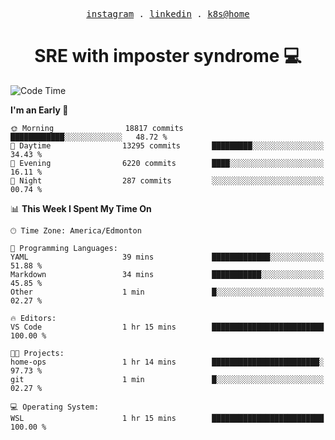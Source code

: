<p align="center">
  <samp>
    <a href="https://www.instagram.com/lildrunkensmurf/">instagram</a> .
    <a href="https://www.linkedin.com/in/joryirving/">linkedin</a> .
    <a href="https://github.com/joryirving/home-ops">k8s@home</a>
  </samp>
</p>

<h1 align="center">
  SRE with imposter syndrome 💻
</h1>

<!--START_SECTION:waka-->
![Code Time](http://img.shields.io/badge/Code%20Time-173%20hrs%2049%20mins-blue)

**I'm an Early 🐤** 

```text
🌞 Morning                18817 commits       ████████████░░░░░░░░░░░░░   48.72 % 
🌆 Daytime                13295 commits       █████████░░░░░░░░░░░░░░░░   34.43 % 
🌃 Evening                6220 commits        ████░░░░░░░░░░░░░░░░░░░░░   16.11 % 
🌙 Night                  287 commits         ░░░░░░░░░░░░░░░░░░░░░░░░░   00.74 % 
```


📊 **This Week I Spent My Time On** 

```text
🕑︎ Time Zone: America/Edmonton

💬 Programming Languages: 
YAML                     39 mins             █████████████░░░░░░░░░░░░   51.88 % 
Markdown                 34 mins             ███████████░░░░░░░░░░░░░░   45.85 % 
Other                    1 min               █░░░░░░░░░░░░░░░░░░░░░░░░   02.27 % 

🔥 Editors: 
VS Code                  1 hr 15 mins        █████████████████████████   100.00 % 

🐱‍💻 Projects: 
home-ops                 1 hr 14 mins        ████████████████████████░   97.73 % 
git                      1 min               █░░░░░░░░░░░░░░░░░░░░░░░░   02.27 % 

💻 Operating System: 
WSL                      1 hr 15 mins        █████████████████████████   100.00 % 
```


<!--END_SECTION:waka-->

